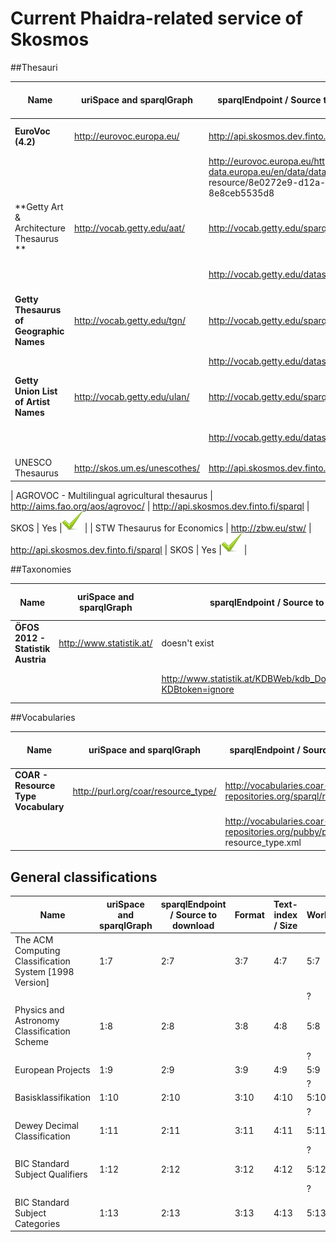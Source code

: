 # Current Phaidra-related service of Skosmos

##Thesauri

| **Name** | **uriSpace and sparqlGraph** | **sparqlEndpoint / Source to download** |**Format** | **Text-index / Size** | **Works** |
| -- | -- | -- | -- | -- | -- |
| **EuroVoc (4.2)**| http://eurovoc.europa.eu/ |  http://api.skosmos.dev.finto.fi/sparql | SKOS | Yes  |  online ![](Images/tick.png) |
| | | http://eurovoc.europa.eu/http://open-data.europa.eu/en/data/dataset/eurovoc/ resource/8e0272e9-d12a-4e78-9fe7-8e8ceb5535d8 |.rdf |  900 MB | offline ![](Images/tick.png) |
| **Getty Art & Architecture Thesaurus ** |http://vocab.getty.edu/aat/ | http://vocab.getty.edu/sparql | SKOS | *No* | online ![](Images/delete.png) |
| | | http://vocab.getty.edu/dataset/aat/full.zip | .nt | 5,9 GB | offline ![](Images/tick.png)|  
| **Getty Thesaurus of Geographic Names** | http://vocab.getty.edu/tgn/ | http://vocab.getty.edu/sparql | SKOS | *No* | online ![](Images/delete.png)| 
| | | http://vocab.getty.edu/dataset/tgn/full.zip | .nt |69 GB |  ![](Images/tick.png) |
| **Getty Union List of Artist Names** | http://vocab.getty.edu/ulan/ | http://vocab.getty.edu/sparql | SKOS | *No* | online ![](Images/delete.png)| 
| | | http://vocab.getty.edu/dataset/ulan/full.zip | .nt |16 GB | offline ![](Images/tick.png) |
|  UNESCO Thesaurus | http://skos.um.es/unescothes/ | http://api.skosmos.dev.finto.fi/sparql | SKOS | Yes |![](Images/tick.png) |

| AGROVOC - Multilingual agricultural thesaurus | http://aims.fao.org/aos/agrovoc/ | http://api.skosmos.dev.finto.fi/sparql | SKOS | Yes |![](Images/tick.png) |
| STW Thesaurus for Economics | http://zbw.eu/stw/ | http://api.skosmos.dev.finto.fi/sparql | SKOS | Yes  |![](Images/tick.png) |


##Taxonomies

| **Name** | **uriSpace and sparqlGraph** | **sparqlEndpoint / Source to download** |**Format** | **Text-index / Size** | **Works** |
| -- | -- | -- | -- | -- | -- |
| **ÖFOS 2012 - Statistik Austria** | http://www.statistik.at/ | doesn't exist | -  | - | online ![](Images/delete.png)  | 
|  |  | http://www.statistik.at/KDBWeb/kdb_DownloadsAnzeigen.do?KDBtoken=ignore | CSV, PDF, XLS | 300 KB | offline ![](Images/tick.png)  |

##Vocabularies

| **Name** | **uriSpace and sparqlGraph** | **sparqlEndpoint / Source to download** |**Format** | **Text-index / Size** | **Works** |
| -- | -- | -- | -- | -- | -- |
| **COAR - Resource Type Vocabulary** |  http://purl.org/coar/resource_type/ | http://vocabularies.coar-repositories.org/sparql/repositories/coar | *SKOS-XL* | ![](Images/question_mark.png) | online ![](Images/delete.png) |
| | | http://vocabularies.coar-repositories.org/pubby/page/ resource_type.xml | SKOS-XL | 488 KB | offline ![](Images/tick.png) |

## General classifications

| **Name** | **uriSpace and sparqlGraph** | **sparqlEndpoint / Source to download** |**Format** | **Text-index / Size** | **Works** |
| -- | -- | -- | -- | -- | -- |
| The ACM Computing Classification System [1998 Version]| 1:7 | 2:7 | 3:7 | 4:7 | 5:7 | 
|  |  |  |  |  | ? |
|Physics and Astronomy Classification Scheme| 1:8 | 2:8 | 3:8 | 4:8 | 5:8 |
|  |  |  |  |  | ? |
| European Projects | 1:9 | 2:9 | 3:9 | 4:9 | 5:9 |
|  |  |  |  |  | ? |
| Basisklassifikation | 1:10 | 2:10 | 3:10 | 4:10 | 5:10 |
|  |  |  |  |  | ? |
| Dewey Decimal Classification | 1:11 | 2:11 | 3:11 | 4:11 | 5:11 |
|  |  |  |  |  | ? |
| BIC Standard Subject Qualifiers | 1:12 | 2:12 | 3:12 | 4:12 | 5:12 |
|  |  |  |  |  | ? |
| BIC Standard Subject Categories | 1:13 | 2:13 | 3:13 | 4:13 | 5:13 | 
